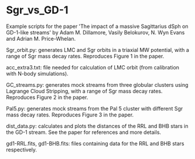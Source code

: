 # Sgr_vs_GD-1

Example scripts for the paper 'The impact of a massive Sagittarius dSph on GD-1-like streams' by Adam M. Dillamore, Vasily Belokurov, N. Wyn Evans and Adrian M. Price-Whelan.

Sgr_orbit.py: generates LMC and Sgr orbits in a triaxial MW potential, with a range of Sgr mass decay rates. Reproduces Figure 1 in the paper.

acc_extra3.txt: file needed for calculation of LMC orbit (from calibration with N-body simulations).

GC_streams.py: generates mock streams from three globular clusters using Lagrange Cloud Stripping, with a range of Sgr mass decay rates. Reproduces Figure 2 in the paper.

Pal5.py: generates mock streams from the Pal 5 cluster with different Sgr mass decay rates. Reproduces Figure 3 in the paper.

dist_data.py: calculates and plots the distances of the RRL and BHB stars in the GD-1 stream. See the paper for references and more details.

gd1-RRL.fits, gd1-BHB.fits: files containing data for the RRL and BHB stars respectively.
